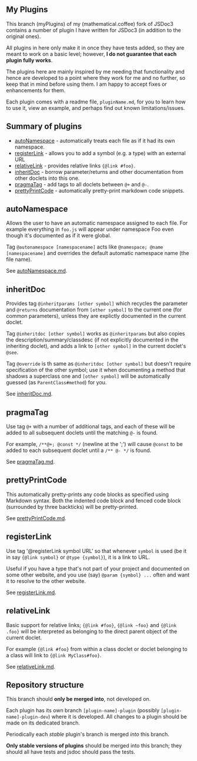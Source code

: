My Plugins
----

This branch (myPlugins) of my (mathematical.coffee) fork of JSDoc3 contains
a number of plugin I have written for JSDoc3 (in addition to the original
ones).

All plugins in here only make it in once they have tests added, so they are
meant to work on a basic level; however, **I do not guarantee that each plugin
fully works**.

The plugins here are mainly inspired by me needing that functionality and hence
are developed to a point where they work for me and no further, so keep that
in mind before using them. I am happy to accept fixes or enhancements for them.

Each plugin comes with a readme file, `pluginName.md`, for you to learn
how to use it, view an example, and perhaps find out known limitations/issues.

Summary of plugins
-----

* [autoNamespace](#autonamespace) - automatically treats each file as if it had its own namespace.
* [registerLink](#registerlink) - allows you to add a symbol (e.g. a type) with an external URL
* [relativeLink](#relativelink) - provides relative links `{@link #foo}`.
* [inheritDoc](#inheritdoc) - borrow parameter/returns and other documentation from other doclets into this one.
* [pragmaTag](#pragmatag) - add tags to all doclets between `@+` and `@-`.
* [prettyPrintCode](#prettyPrintCode) - automatically pretty-print markdown code snippets.

## autoNamespace
Allows the user to have an automatic namespace assigned to each file.
For example everything in `foo.js` will appear under namespace Foo even though
it's documented as if it were global.

Tag `@autonamespace [namespacename]` acts like `@namespace; @name [namespacename]`
and overrides the default automatic namespace name (the file name).

See [autoNamespace.md](../../../blob/myPlugins/plugins/autoNamespace.md).

## inheritDoc
Provides tag `@inheritparams [other symbol]` which recycles the parameter and `@returns`
documentation from `[other symbol]` to the current one (for common parameters),
unless they are explictly documented in the current doclet.

Tag `@inheritdoc [other symbol]` works as `@inheritparams` but also copies the
description/summary/classdesc (if not explicitly documented in the inheriting
doclet), and adds a link to `[other symbol]` in the current doclet's `@see`.

Tag `@override` is th same as `@inheritdoc [other symbol]` but doesn't require
specification of the other symbol; use it when documenting a method that
shadows a superclass one and `[other symbol]` will be automatically guessed
(as `ParentClass#method`) for you.

See [inheritDoc.md](../../../blob/myPlugins/plugins/inheritDoc.md).

## pragmaTag
Use tag `@+` with a number of additional tags, and each of these will be added
to all subsequent doclets until the matching `@-` is found.

For example, `/**@+; @const */` (newline at the ';')
will cause `@const` to be added to each subsequent doclet until a `/** @- */`
is found.

See [pragmaTag.md](../../../blob/myPlugins/plugins/pragmaTag.md).

## prettyPrintCode
This automatically pretty-prints any code blocks as specified using Markdown syntax.
Both the indented code block and fenced code block (surrounded by three backticks) will be pretty-printed.

See [prettyPrintCode.md](../../../blob/myPlugins/plugins/prettyPrintCode.md).

## registerLink
Use tag '@registerLink symbol URL' so that whenever `symbol` is used
(be it in say `{@link symbol}` or `@type {symbol}`), it is a link to URL.

Useful if you have a type that's not part of your project and documented on some
other website, and you use (say) `@param {symbol} ...` often and want it to
resolve to the other website.

See [registerLink.md](../../../blob/myPlugins/plugins/registerLink.md).

## relativeLink
Basic support for relative links; `{@link #foo}`, `{@link ~foo}` and
`{@link .foo}` will be interpreted as belonging to the direct parent object
of the current doclet.

For example `{@link #foo}` from within a class doclet or doclet belonging to
a class will link to `{@link MyClass#foo}`.

See [relativeLink.md](../../../blob/myPlugins/plugins/relativeLinks.md).

Repository structure
-----
This branch should **only be merged into**, not developed on.

Each plugin has its own branch `[plugin-name]-plugin` (possibly
`[plugin-name]-plugin-dev`) where it is developed. All changes to a plugin
should be made on its dedicated branch.

Periodically each *stable* plugin's branch is merged *into* this branch.

**Only stable versions of plugins** should be merged into this branch; they
should all have tests and jsdoc should pass the tests.
